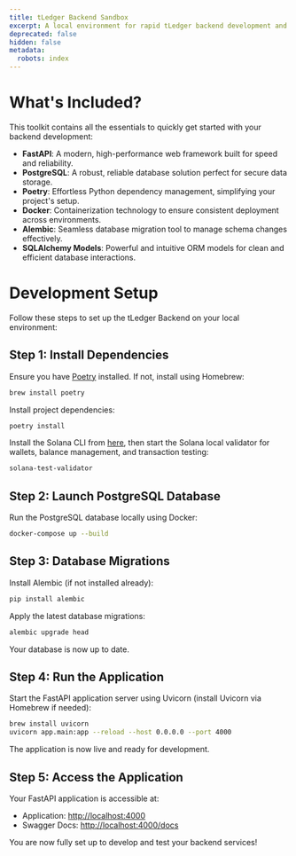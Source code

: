 ```yaml
---
title: tLedger Backend Sandbox
excerpt: A local environment for rapid tLedger backend development and testing
deprecated: false
hidden: false
metadata:
  robots: index
---
```

# What's Included?

This toolkit contains all the essentials to quickly get started with your backend development:

* **FastAPI**: A modern, high-performance web framework built for speed and reliability.
* **PostgreSQL**: A robust, reliable database solution perfect for secure data storage.
* **Poetry**: Effortless Python dependency management, simplifying your project's setup.
* **Docker**: Containerization technology to ensure consistent deployment across environments.
* **Alembic**: Seamless database migration tool to manage schema changes effectively.
* **SQLAlchemy Models**: Powerful and intuitive ORM models for clean and efficient database interactions.

# Development Setup

Follow these steps to set up the tLedger Backend on your local environment:

## Step 1: Install Dependencies

Ensure you have [Poetry](https://python-poetry.org/docs/) installed. If not, install using Homebrew:

```bash
brew install poetry
```

Install project dependencies:

```bash
poetry install
```

Install the Solana CLI from [here](https://solana.com/docs/intro/installation#install-the-solana-cli), then start the Solana local validator for wallets, balance management, and transaction testing:

```bash
solana-test-validator
```

## Step 2: Launch PostgreSQL Database

Run the PostgreSQL database locally using Docker:

```bash
docker-compose up --build
```

## Step 3: Database Migrations

Install Alembic (if not installed already):

```bash
pip install alembic
```

Apply the latest database migrations:

```bash
alembic upgrade head
```

Your database is now up to date.

## Step 4: Run the Application

Start the FastAPI application server using Uvicorn (install Uvicorn via Homebrew if needed):

```bash
brew install uvicorn
uvicorn app.main:app --reload --host 0.0.0.0 --port 4000
```

The application is now live and ready for development.

## Step 5: Access the Application

Your FastAPI application is accessible at:

* Application: [http://localhost:4000](http://localhost:4000)
* Swagger Docs: [http://localhost:4000/docs](http://localhost:4000/docs)

You are now fully set up to develop and test your backend services!